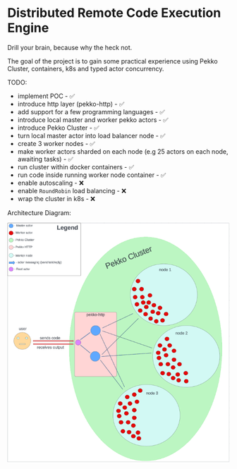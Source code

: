 # Distributed Remote Code Execution Engine

Drill your brain, because why the heck not.

The goal of the project is to gain some practical experience using Pekko Cluster, containers, k8s and typed actor concurrency.

TODO:
- implement POC - ✅
- introduce http layer (pekko-http) - ✅
- add support for a few programming languages - ✅
- introduce local master and worker pekko actors - ✅
- introduce Pekko Cluster - ✅
- turn local master actor into load balancer node - ✅
- create 3 worker nodes - ✅
- make worker actors sharded on each node (e.g 25 actors on each node, awaiting tasks) - ✅
- run cluster within docker containers - ✅
- run code inside running worker node container - ✅ 
- enable autoscaling  - ❌ 
- enable `RoundRobin` load balancing - ❌
- wrap the cluster in k8s - ❌

Architecture Diagram:

![My Image](assets/diagram.png)
